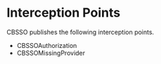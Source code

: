 # Interception Points

CBSSO publishes the following interception points.

* CBSSOAuthorization
* CBSSOMissingProvider
